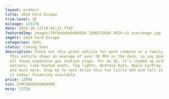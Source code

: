 ```yaml
---
layout: product
title: 2019 Ford Escape
trim-level: SE
mileage: 125276
date: 2023-10-11T19:45:21.774Z
featuredImg: images/79fbbda9abd60926.1696372644.4624-v3_userimage.jpg
imgAlt: 2019 Ford Escape
categories: SUVs
status: Coming Soon
description: C﻿heck out this great vehicle for work commute or a family ride!
  This vehicle shows an average of over 30 MPG on the dash, so say goodbye to
  all those expensive gas station stops. For an SE, it's loaded up with a lot of
  options, like heated seats, fog lights, Android Auto, Apple CarPlay, Sirius XM
  and much more. Stop by to test drive this fun little SUV and fall in love with
  it today! Financing available.
price: 12994
vin: 1FMCU0GD2KUA89460
msrp: 13724
---
```

